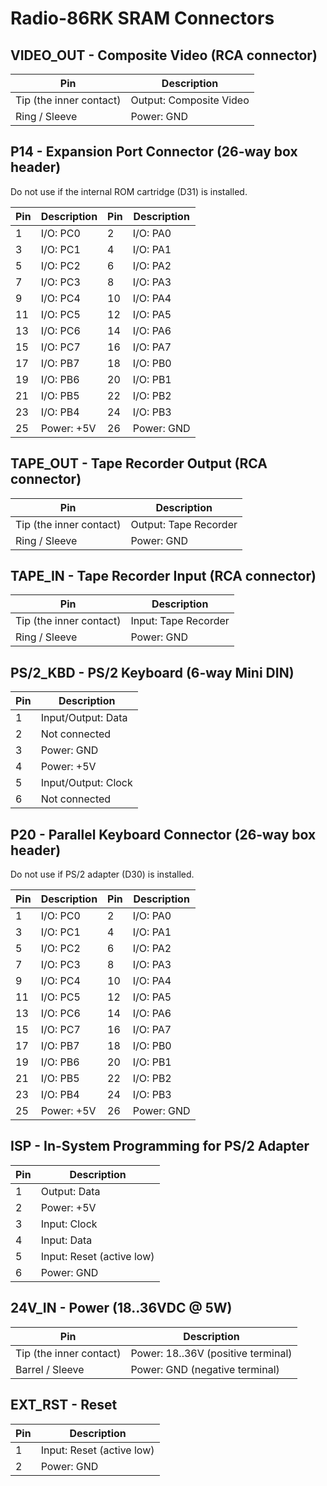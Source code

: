 # Radio-86RK SRAM Connectors
## VIDEO_OUT - Composite Video (RCA connector)

Pin | Description     
--- | ---------------
Tip (the inner contact) | Output: Composite Video
Ring / Sleeve |	Power: GND

## P14 - Expansion Port Connector (26-way box header)
Do not use if the internal ROM cartridge (D31) is installed.

Pin | Description | Pin | Description
--- | ----------- | --- | ----------------
1   | I/O: PC0 | 2   | I/O: PA0
3   | I/O: PC1 | 4   | I/O: PA1
5   | I/O: PC2 | 6   | I/O: PA2
7   | I/O: PC3 | 8   | I/O: PA3
9   | I/O: PC4 | 10  | I/O: PA4
11  | I/O: PC5 | 12  | I/O: PA5
13  | I/O: PC6 | 14  | I/O: PA6
15  | I/O: PC7 | 16  | I/O: PA7
17  | I/O: PB7 | 18  | I/O: PB0
19  | I/O: PB6 | 20  | I/O: PB1
21  | I/O: PB5 | 22  | I/O: PB2
23  | I/O: PB4 | 24  | I/O: PB3
25  | Power: +5V  | 26  | Power: GND

## TAPE_OUT - Tape Recorder Output (RCA connector)

Pin | Description     
--- | ---------------
Tip (the inner contact) | Output: Tape Recorder
Ring / Sleeve |	Power: GND

## TAPE_IN - Tape Recorder Input (RCA connector)

Pin | Description     
--- | ---------------
Tip (the inner contact) | Input: Tape Recorder
Ring / Sleeve |	Power: GND

## PS/2_KBD - PS/2 Keyboard (6-way Mini DIN)

Pin | Description     
--- | ---------------
1   | Input/Output: Data
2   |	Not connected
3   |	Power: GND
4   |	Power: +5V
5   |	Input/Output: Clock
6   |	Not connected

## P20 - Parallel Keyboard Connector (26-way box header)
Do not use if PS/2 adapter (D30) is installed.

Pin | Description | Pin | Description
--- | ----------- | --- | ----------------
1   | I/O: PC0 | 2   | I/O: PA0
3   | I/O: PC1 | 4   | I/O: PA1
5   | I/O: PC2 | 6   | I/O: PA2
7   | I/O: PC3 | 8   | I/O: PA3
9   | I/O: PC4 | 10  | I/O: PA4
11  | I/O: PC5 | 12  | I/O: PA5
13  | I/O: PC6 | 14  | I/O: PA6
15  | I/O: PC7 | 16  | I/O: PA7
17  | I/O: PB7 | 18  | I/O: PB0
19  | I/O: PB6 | 20  | I/O: PB1
21  | I/O: PB5 | 22  | I/O: PB2
23  | I/O: PB4 | 24  | I/O: PB3
25  | Power: +5V  | 26  | Power: GND

## ISP - In-System Programming for PS/2 Adapter

Pin | Description     
--- | ---------------
1   | Output: Data
2   |	Power: +5V
3   |	Input: Clock
4   |	Input: Data
5   |	Input: Reset (active low)
6   |	Power: GND

## 24V_IN - Power (18..36VDC @ 5W)

Pin | Description     
--- | ---------------
Tip (the inner contact) | Power: 18..36V (positive terminal)
Barrel / Sleeve         |	Power: GND (negative terminal)

## EXT_RST - Reset

Pin | Description     
--- | ---------------
1   | Input: Reset (active low)
2   |	Power: GND
